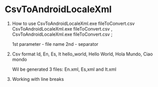 # CsvToAndroidLocaleXml

1. How to use
   CsvToAndroidLocaleXml.exe fileToConvert.csv
   CsvToAndroidLocaleXml.exe fileToConvert.csv ,
   CsvToAndroidLocaleXml.exe fileToConvert.csv ;
   
   1st parameter - file name
   2nd - separator

2. Csv format
   Id,          En,           Es,         It
   hello_world, Hello World,  Hola Mundo, Ciao mondo
   
   Wil be generated 3 files: En.xml, Es,xml and It.xml

3. Working with line breaks


